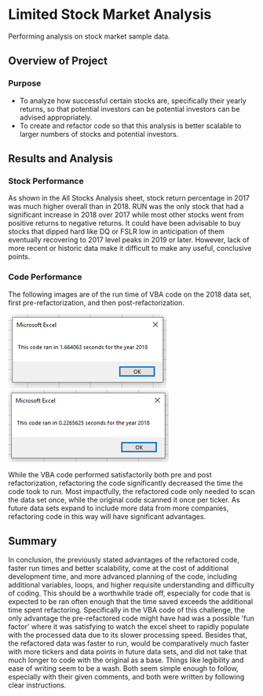 # Limited Stock Market Analysis
Performing analysis on stock market sample data.

## Overview of Project

### Purpose
- To analyze how successful certain stocks are, specifically their yearly returns, so that potential investors can be potential investors can be advised appropriately. 
- To create and refactor code so that this analysis is better scalable to larger numbers of stocks and potential investors. 

## Results and Analysis

### Stock Performance
As shown in the All Stocks Analysis sheet, stock return percentage in 2017 was much higher overall than in 2018. RUN was the only stock that had a significant increase in 2018 over 2017 while most other stocks went from positive returns to negative returns. It could have been advisable to buy stocks that dipped hard like DQ or FSLR low in anticipation of them eventually recovering to 2017 level peaks in 2019 or later. However, lack of more recent or historic data make it difficult to make any useful, conclusive points.

### Code Performance
The following images are of the run time of VBA code on the 2018 data set, first pre-refactorization, and then post-refactorization. 

![VBA_Challenge_2018_UF](resources/VBA_Challenge_2018_UF.PNG)
![VBA_Challenge_2018](resources/VBA_Challenge_2018.PNG)

While the VBA code performed satisfactorily both pre and post refactorization, refactoring the code significantly decreased the time the code took to run. Most impactfully, the refactored code only needed to scan the data set once, while the original code scanned it once per ticker. As future data sets expand to include more data from more companies, refactoring code in this way will have significant advantages. 

## Summary
In conclusion, the previously stated advantages of the refactored code, faster run times and better scalability, come at the cost of additional development time, and more advanced planning of the code, including additional variables, loops, and higher requisite understanding and difficulty of coding. This should be a worthwhile trade off, especially for code that is expected to be ran often enough that the time saved exceeds the additional time spent refactoring. 
Specifically in the VBA code of this challenge, the only advantage the pre-refactored code might have had was a possible 'fun factor' where it was satisfying to watch the excel sheet to rapidly populate with the processed data due to its slower processing speed. Besides that, the refactored data was faster to run, would be comparatively much faster with more tickers and data points in future data sets, and did not take that much longer to code with the original as a base. Things like legibility and ease of writing seem to be a wash. Both seem simple enough to follow, especially with their given comments, and both were written by following clear instructions. 
